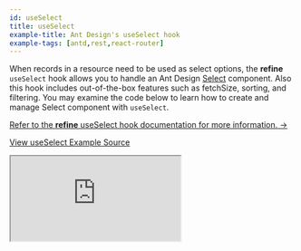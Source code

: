```yaml
---
id: useSelect
title: useSelect
example-title: Ant Design's useSelect hook
example-tags: [antd,rest,react-router]
---
```


When records in a resource need to be used as select options, the **refine** `useSelect` hook allows you to handle an Ant Design [Select](https://ant.design/components/select/) component. Also this hook includes out-of-the-box features such as fetchSize, sorting, and filtering. You may examine the code below to learn how to create and manage Select component with `useSelect`.

[Refer to the **refine** useSelect hook documentation for more information. →](/docs/api-reference/antd/hooks/field/useSelect/)

[View useSelect Example Source](https://github.com/pankod/refine/tree/master/examples/field/useSelect)

<iframe loading="lazy" src="https://stackblitz.com//github/pankod/refine/tree/master/examples/field/useSelect?embed=1&view=preview&theme=dark&preset=node"
    style={{width: "100%", height:"80vh", border: "0px", borderRadius: "8px", overflow:"hidden"}}
    title="refine-use-select-example"
></iframe>
